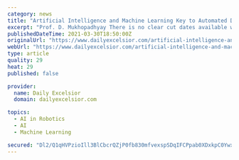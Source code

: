 ```yaml
---
category: news
title: "Artificial Intelligence and Machine Learning Key to Automated Decision Making System"
excerpt: "Prof. D. Mukhopadhyay There is no clear cut dates available with regard to the birth of Al. However majority of the historians are found to be unanimous"
publishedDateTime: 2021-03-30T18:50:00Z
originalUrl: "https://www.dailyexcelsior.com/artificial-intelligence-and-machine-learning-key-to-automated-decision-making-system/"
webUrl: "https://www.dailyexcelsior.com/artificial-intelligence-and-machine-learning-key-to-automated-decision-making-system/"
type: article
quality: 29
heat: 29
published: false

provider:
  name: Daily Excelsior
  domain: dailyexcelsior.com

topics:
  - AI in Robotics
  - AI
  - Machine Learning

secured: "Dl2/Q1qHVPzioIll3BlCbcrQZjP0fb830mfvexspSDqIFCPpab0XDxkpC0YwxYf+iSNZhoXG49ZmwhaQgmWWovMRnIvRQRZBUEUURH19SeJBhV9JKl0K+PVKBSugkbcABdQY7xbH9bkRTKTgs6lDyC0rNSsk6sYg7pvPPvh+fK2kfDibp/YPNZRiUUMOYYD/p8mORW79U3Mnmu7wT9vUJAwCT0TNLJiKzRdSJt1oyhWLl1qLHBGOJIMK/gP75cPrmOsIhZZN7gTg1LVf66J9KCgRVrLN+MB4rPgJYVbqDLrdwecB/st6i5NaPqA9Uyn/PGg1vULuort1i/KFDAWBddyro9zyIiaxEhfPOqEe8Q0=;Ilerufhq5n7EtO4K+85gUg=="
---
```



